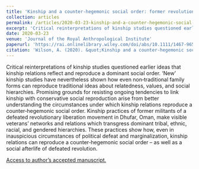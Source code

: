 ```yaml
---
title: 'Kinship and a counter-hegemonic social order: former revolutionaries in southern Oman'
collection: articles
permalink: /articles/2020-03-23-kinship-and-a-counter-hegemonic-social-order
excerpt: 'Critical reinterpretations of kinship studies questioned earlier ideas that kinship relations reflect and reproduce a dominant social order. ‘New’ kinship studies have nevertheless shown...'
date: 2020-03-23
venue: 'Journal of the Royal Anthropological Institute'
paperurl: 'https://rai.onlinelibrary.wiley.com/doi/abs/10.1111/1467-9655.13249?af=R'
citation: 'Wilson, A. (2020). &quot;Kinship and a counter-hegemonic social order: former revolutionaries in southern Oman.&quot; <i>Journal of the Royal Anthropological Institute</i>.'
---
```

Critical reinterpretations of kinship studies questioned earlier ideas that kinship relations reflect and reproduce a dominant social order. ‘New’ kinship studies have nevertheless shown how even non‐traditional family forms can reproduce traditional ideas about relatedness, values, and social hierarchies. Promising grounds for resisting ongoing tendencies to link kinship with conservative social reproduction arise from better understanding the circumstances under which kinship relations reproduce a counter‐hegemonic social order. Kinship practices of former militants of a defeated revolutionary liberation movement in Dhufar, Oman, make visible veterans’ networks and relations which transgress dominant tribal, ethnic, racial, and gendered hierarchies. These practices show how, even in inauspicious circumstances of political defeat and marginalization, kinship relations can reproduce a counter‐hegemonic social order – as well as a social afterlife of defeated revolution.

[Access to author’s accepted manuscript.](https://sro.sussex.ac.uk/id/eprint/89983/)
